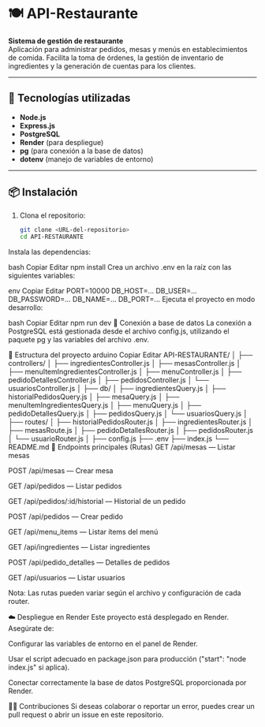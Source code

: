 # 🍽️ API-Restaurante

**Sistema de gestión de restaurante**  
Aplicación para administrar pedidos, mesas y menús en establecimientos de comida. Facilita la toma de órdenes, la gestión de inventario de ingredientes y la generación de cuentas para los clientes.

---

## 🚀 Tecnologías utilizadas

- **Node.js**
- **Express.js**
- **PostgreSQL**
- **Render** (para despliegue)
- **pg** (para conexión a la base de datos)
- **dotenv** (manejo de variables de entorno)

---

## 📦 Instalación

1. Clona el repositorio:
   ```bash
   git clone <URL-del-repositorio>
   cd API-RESTAURANTE

Instala las dependencias:

bash
Copiar
Editar
npm install
Crea un archivo .env en la raíz con las siguientes variables:

env
Copiar
Editar
PORT=10000
DB_HOST=...
DB_USER=...
DB_PASSWORD=...
DB_NAME=...
DB_PORT=...
Ejecuta el proyecto en modo desarrollo:

bash
Copiar
Editar
npm run dev
🔌 Conexión a base de datos
La conexión a PostgreSQL está gestionada desde el archivo config.js, utilizando el paquete pg y las variables del archivo .env.

📁 Estructura del proyecto
arduino
Copiar
Editar
API-RESTAURANTE/
│
├── controllers/
│   ├── ingredientesController.js
│   ├── mesasController.js
│   ├── menuItemIngredientesController.js
│   ├── menuController.js
│   ├── pedidoDetallesController.js
│   ├── pedidosController.js
│   └── usuariosController.js
│
├── db/
│   ├── ingredientesQuery.js
│   ├── historialPedidosQuery.js
│   ├── mesaQuery.js
│   ├── menuItemIngredientesQuery.js
│   ├── menuQuery.js
│   ├── pedidoDetallesQuery.js
│   ├── pedidosQuery.js
│   └── usuariosQuery.js
│
├── routes/
│   ├── historialPedidosRouter.js
│   ├── ingredientesRouter.js
│   ├── mesasRoute.js
│   ├── pedidoDetallesRouter.js
│   ├── pedidosRouter.js
│   └── usuarioRouter.js
│
├── config.js
├── .env
├── index.js
└── README.md
📡 Endpoints principales (Rutas)
GET /api/mesas — Listar mesas

POST /api/mesas — Crear mesa

GET /api/pedidos — Listar pedidos

GET /api/pedidos/:id/historial — Historial de un pedido

POST /api/pedidos — Crear pedido

GET /api/menu_items — Listar ítems del menú

GET /api/ingredientes — Listar ingredientes

POST /api/pedido_detalles — Detalles de pedidos

GET /api/usuarios — Listar usuarios

Nota: Las rutas pueden variar según el archivo y configuración de cada router.

☁️ Despliegue en Render
Este proyecto está desplegado en Render. Asegúrate de:

Configurar las variables de entorno en el panel de Render.

Usar el script adecuado en package.json para producción ("start": "node index.js" si aplica).

Conectar correctamente la base de datos PostgreSQL proporcionada por Render.

🧑‍💻 Contribuciones
Si deseas colaborar o reportar un error, puedes crear un pull request o abrir un issue en este repositorio.










